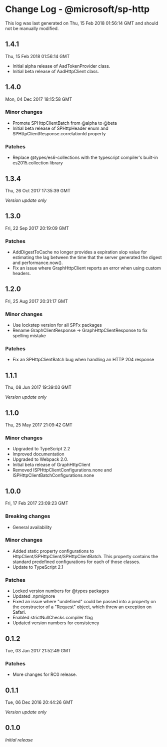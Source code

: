 # Change Log - @microsoft/sp-http

This log was last generated on Thu, 15 Feb 2018 01:56:14 GMT and should not be manually modified.

## 1.4.1
Thu, 15 Feb 2018 01:56:14 GMT

- Initial alpha release of AadTokenProvider class.
- Initial beta release of AadHttpClient class.

## 1.4.0
Mon, 04 Dec 2017 18:15:58 GMT

### Minor changes

- Promote SPHttpClientBatch from @alpha to @beta
- Initial beta release of SPHttpHeader enum and SPHttpClientResponse.correlationId property

### Patches

- Replace @types/es6-collections with the typescript compiler's built-in es2015.collection library

## 1.3.4
Thu, 26 Oct 2017 17:35:39 GMT

*Version update only*

## 1.3.0
Fri, 22 Sep 2017 20:19:09 GMT

### Patches

- AddDigestToCache no longer provides a expiration slop value for estimating the lag between the time that the server generated the digest and performance.now().
- Fix an issue where GraphHttpClient reports an error when using custom headers.

## 1.2.0
Fri, 25 Aug 2017 20:31:17 GMT

### Minor changes

- Use lockstep version for all SPFx packages
- Rename GraphClientResponse -> GraphHttpClientResponse to fix spelling mistake

### Patches

- Fix an SPHttpClientBatch bug when handling an HTTP 204 response

## 1.1.1
Thu, 08 Jun 2017 19:39:03 GMT

*Version update only*

## 1.1.0
Thu, 25 May 2017 21:09:42 GMT

### Minor changes

- Upgraded to TypeScript 2.2
- Improved documentation
- Upgraded to Webpack 2.0.
- Initial beta release of GraphHttpClient
- Removed ISPHttpClientConfigurations.none and ISPHttpClientBatchConfigurations.none

## 1.0.0
Fri, 17 Feb 2017 23:09:23 GMT

### Breaking changes

- General availability

### Minor changes

- Added static property configurations to HttpClient/SPHttpClient/SPHttpClientBatch. This property contains the standard predefined configurations for each of those classes.
- Update to TypeScript 2.1

### Patches

- Locked version numbers for @types packages
- Updated .npmignore
- Fixed an issue where "undefined" could be passed into a property on the constructor of a "Request" object, which threw an exception on Safari.
- Enabled strictNullChecks compiler flag
- Updated version numbers for consistency

## 0.1.2
Tue, 03 Jan 2017 21:52:49 GMT

### Patches

- More changes for RC0 release.

## 0.1.1
Tue, 06 Dec 2016 20:44:26 GMT

*Version update only*

## 0.1.0

*Initial release*

